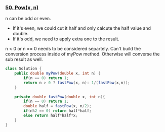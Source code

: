 ### [50. Pow(x, n)](https://leetcode.com/problems/powx-n/)
n can be odd or even. 
* If it's even, we could cut it half and only calcute the half value and double.
* If it's odd, we need to apply extra one to the result.

n < 0 or n == 0 needs to be considered separtely. Can't build the conversion process inside of myPow method. Otherwise will converse the
sub result as well.
```java
class Solution {
    public double myPow(double x, int n) {
        if(n == 0) return 1;
        return n > 0 ? fastPow(x, n): 1/(fastPow(x,n));
    }
    
    private double fastPow(double x, int n){
        if(n == 0) return 1;
        double half = fastPow(x, n/2);
        if(n%2 == 0) return half*half;
        else return half*half*x;
    }
}
```
